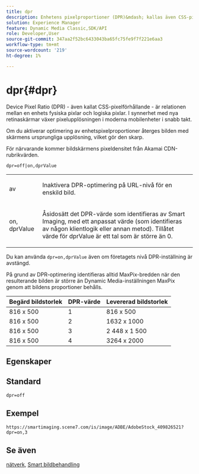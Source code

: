 ```yaml
---
title: dpr
description: Enhetens pixelproportioner (DPR)&mdash; kallas även CSS-pixelkvot&mdash;är relationen mellan en enhets fysiska pixlar och logiska pixlar.
solution: Experience Manager
feature: Dynamic Media Classic,SDK/API
role: Developer,User
source-git-commit: 347aa2f52bc6433043ba65fc75fe9f7f221e6aa3
workflow-type: tm+mt
source-wordcount: '219'
ht-degree: 1%

---
```


# dpr{#dpr}

Device Pixel Ratio (DPR) - även kallat CSS-pixelförhållande - är relationen mellan en enhets fysiska pixlar och logiska pixlar. I synnerhet med nya retinaskärmar växer pixelupplösningen i moderna mobilenheter i snabb takt.

Om du aktiverar optimering av enhetspixelproportioner återges bilden med skärmens ursprungliga upplösning, vilket gör den skarp.

För närvarande kommer bildskärmens pixeldensitet från Akamai CDN-rubrikvärden.

`dpr=off|on,dprValue`

<table id="simpletable_4CB26F72A56D4515B767C303F8E8A1CF"> 
 <tr class="strow"> 
  <td class="stentry"> <p> <span class="codeph"> <span class="varname"> av </span> </span> </p> </td> 
  <td class="stentry"> <p>Inaktivera DPR-optimering på URL-nivå för en enskild bild. </p> </td> 
 </tr> 
 <tr class="strow"> 
  <td class="stentry"> <p> <span class="codeph"> <span class="varname"> on, dprValue </span> </span> </p> </td> 
  <td class="stentry"> <p>Åsidosätt det DPR-värde som identifieras av Smart Imaging, med ett anpassat värde (som identifieras av någon klientlogik eller annan metod). Tillåtet värde för dprValue är ett tal som är större än 0. </p> </td> 
 </tr> 
</table>


Du kan använda `dpr=on,dprValue` även om företagets nivå DPR-inställning är avstängd.

På grund av DPR-optimering identifieras alltid MaxPix-bredden när den resulterande bilden är större än Dynamic Media-inställningen MaxPix genom att bildens proportioner behålls.

| Begärd bildstorlek | DPR-värde | Levererad bildstorlek |
|-|-|-|
| 816 x 500 | 1 | 816 x 500 |
| 816 x 500 | 2 | 1632 x 1000 |
| 816 x 500 | 3 | 2 448 x 1 500 |
| 816 x 500 | 4 | 3264 x 2000 |

## Egenskaper



## Standard

`dpr=off`


## Exempel

`https://smartimaging.scene7.com/is/image/ADBE/AdobeStock_409826521?dpr=on,3`


## Se även

[nätverk](/help/aem-is-ir-api/is-api/http-ref/image-serving-api-ref/c-http-protocol-reference/c-command-reference/r-network.md), [Smart bildbehandling](https://experienceleague.adobe.com/docs/experience-manager-cloud-service/content/assets/dynamicmedia/imaging-faq.html?lang=en)